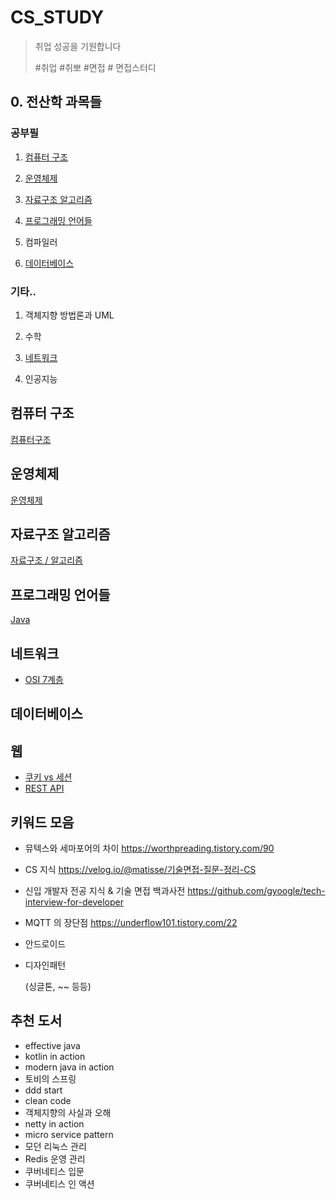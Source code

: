 # CS_STUDY

> 취업 성공을 기원합니다
>
> #취업 #취뽀 #면접 # 면접스터디



## 0. 전산학 과목들

### 공부필

1. [컴퓨터 구조](#컴퓨터-구조)

2. [운영체제](#운영체제)

3. [자료구조 알고리즘](#자료구조-알고리즘)

4. [프로그래밍 언어들](#프로그래밍-언어들)

5. 컴파일러
6. [데이터베이스](#데이터베이스)



### 기타..

1. 객체지향 방법론과 UML

2. 수학

3. [네트워크](#네트워크)

4. 인공지능



## 컴퓨터 구조

[컴퓨터구조](https://github.com/pcody/Study_CS/tree/main/ComputerStructure)



## 운영체제

[운영체제](https://github.com/cano721/CS_STUDY/tree/main/OS)



## 자료구조 알고리즘

[자료구조 / 알고리즘](https://www.notion.so/af45cda350ed4672901542e9fefa813f)



## 프로그래밍 언어들

[Java](https://github.com/cano721/CS_STUDY/tree/main/Java)



## 네트워크

* [OSI 7계층](https://github.com/cano721/CS_STUDY/blob/main/Network/2021-08-31-OSI%207%EA%B3%84%EC%B8%B5.md)





## 데이터베이스



## 웹

* [쿠키 vs 세션](https://github.com/cano721/CS_STUDY/blob/main/Web/2021-08-24-%EC%BF%A0%ED%82%A4%20vs%20%EC%84%B8%EC%85%98.md)
* [REST API](https://github.com/cladren123/study/blob/master/ComputerScience/RESTfuAPI/Rest.md)



## 키워드 모음

- 뮤텍스와 세마포어의 차이 https://worthpreading.tistory.com/90

- CS 지식 https://velog.io/@matisse/기술면접-질문-정리-CS

- 신입 개발자 전공 지식 & 기술 면접 백과사전 https://github.com/gyoogle/tech-interview-for-developer

- MQTT 의 장단점 https://underflow101.tistory.com/22

- 안드로이드

- 디자인패턴

  (싱글톤, ~~ 등등)

  

## 추천 도서

- effective java
- kotlin in action
- modern java in action
- 토비의 스프링
- ddd start
- clean code
- 객체지향의 사실과 오해
- netty in action
- micro service pattern
- 모던 리눅스 관리
- Redis 운영 관리
- 쿠버네티스 입문
- 쿠버네티스 인 액션
